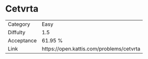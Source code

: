 # Cetvrta

<table>
    <tr>
        <td>Category</td>
        <td>Easy</td>
    </tr>
    <tr>
        <td>Diffulty</td>
        <td>1.5</td>
    </tr>
    <tr>
        <td>Acceptance</td>
        <td>61.95 %</td>
    </tr>
    <tr>
        <td>Link</td>
        <td>https://open.kattis.com/problems/cetvrta</td>
    </tr>
</table>
